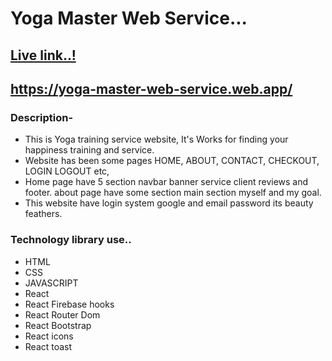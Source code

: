 # Yoga Master Web Service...

## [Live link..!](https://yoga-master-web-service.web.app/)

## https://yoga-master-web-service.web.app/

### Description-

- This is Yoga training service website, It's Works for finding your happiness training and service.
- Website has been some pages HOME, ABOUT, CONTACT, CHECKOUT, LOGIN LOGOUT etc,
- Home page have 5 section navbar banner service client reviews and footer. about page have some section main section myself and my goal.
- This website have login system google and email password its beauty feathers.

### Technology library use..

- HTML
- CSS
- JAVASCRIPT
- React
- React Firebase hooks
- React Router Dom
- React Bootstrap
- React icons
- React toast